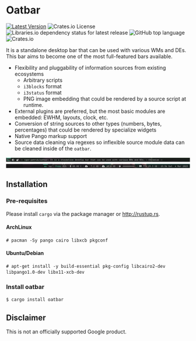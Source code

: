 # Oatbar

[![Latest Version](https://img.shields.io/crates/v/oatbar.svg)](https://crates.io/crates/oatbar)
![Crates.io License](https://img.shields.io/crates/l/oatbar)
![Libraries.io dependency status for latest release](https://img.shields.io/librariesio/release/cargo/oatbar)
![GitHub top language](https://img.shields.io/github/languages/top/igor-petruk/oatbar)
![Crates.io](https://img.shields.io/crates/d/oatbar?label=Cargo.io%20downloads)

It is a standalone desktop bar that can be used with various WMs and DEs. This bar aims to become one of the most full-featured bars available.

* Flexibility and pluggability of information sources from existing ecosystems
  * Arbitrary scripts
  * `i3blocks` format 
  * `i3status` format
  * PNG image embedding that could be rendered by a source script at runtime.
* External plugins are preferred, but the most basic modules are embedded: EWHM, layouts, clock, etc.
* Conversion of string sources to other types (numbers, bytes, percentages) that could be rendered by specialize widgets
* Native Pango markup support
* Source data cleaning via regexes so inflexible source module data can be cleaned inside of the `oatbar`.

![Panel Left](panel-sample-left.png)
![Panel Right](panel-sample-right.png)

## Installation

### Pre-requisites

Please install `cargo` via the package manager or http://rustup.rs.

#### ArchLinux

```shell
# pacman -Sy pango cairo libxcb pkgconf
```

#### Ubuntu/Debian

```shell
# apt-get install -y build-essential pkg-config libcairo2-dev libpango1.0-dev libx11-xcb-dev
```

### Install oatbar

```shell
$ cargo install oatbar
```

## Disclaimer

This is not an officially supported Google product.
